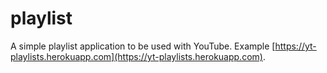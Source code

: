 # playlist
A simple playlist application to be used with YouTube. Example [https://yt-playlists.herokuapp.com](https://yt-playlists.herokuapp.com).
